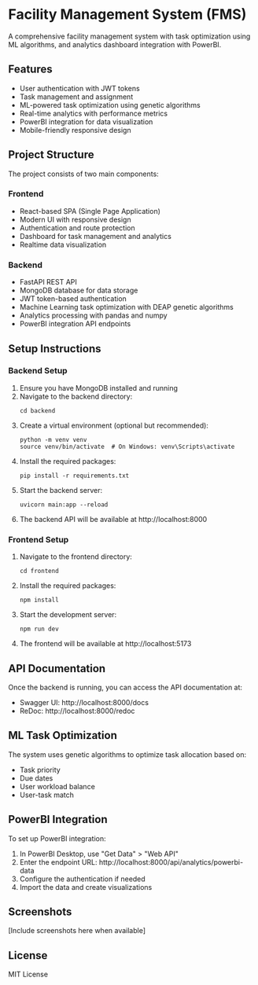 # Facility Management System (FMS)

A comprehensive facility management system with task optimization using ML algorithms, and analytics dashboard integration with PowerBI.

## Features

- User authentication with JWT tokens
- Task management and assignment
- ML-powered task optimization using genetic algorithms
- Real-time analytics with performance metrics
- PowerBI integration for data visualization
- Mobile-friendly responsive design

## Project Structure

The project consists of two main components:

### Frontend
- React-based SPA (Single Page Application)
- Modern UI with responsive design
- Authentication and route protection
- Dashboard for task management and analytics
- Realtime data visualization

### Backend
- FastAPI REST API
- MongoDB database for data storage
- JWT token-based authentication
- Machine Learning task optimization with DEAP genetic algorithms
- Analytics processing with pandas and numpy
- PowerBI integration API endpoints

## Setup Instructions

### Backend Setup

1. Ensure you have MongoDB installed and running
2. Navigate to the backend directory:
   ```
   cd backend
   ```
3. Create a virtual environment (optional but recommended):
   ```
   python -m venv venv
   source venv/bin/activate  # On Windows: venv\Scripts\activate
   ```
4. Install the required packages:
   ```
   pip install -r requirements.txt
   ```
5. Start the backend server:
   ```
   uvicorn main:app --reload
   ```
6. The backend API will be available at http://localhost:8000

### Frontend Setup

1. Navigate to the frontend directory:
   ```
   cd frontend
   ```
2. Install the required packages:
   ```
   npm install
   ```
3. Start the development server:
   ```
   npm run dev
   ```
4. The frontend will be available at http://localhost:5173

## API Documentation

Once the backend is running, you can access the API documentation at:
- Swagger UI: http://localhost:8000/docs
- ReDoc: http://localhost:8000/redoc

## ML Task Optimization

The system uses genetic algorithms to optimize task allocation based on:
- Task priority
- Due dates
- User workload balance
- User-task match

## PowerBI Integration

To set up PowerBI integration:
1. In PowerBI Desktop, use "Get Data" > "Web API"
2. Enter the endpoint URL: http://localhost:8000/api/analytics/powerbi-data
3. Configure the authentication if needed
4. Import the data and create visualizations

## Screenshots

[Include screenshots here when available]

## License

MIT License 